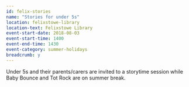 ```yaml
---
id: felix-stories
name: "Stories for under 5s"
location: felixstowe-library
location-text: Felixstowe Library
event-start-date: 2018-08-03
event-start-time: 1400
event-end-time: 1430
event-category: summer-holidays
breadcrumb: y
---
```


Under 5s and their parents/carers are invited to a storytime session while Baby Bounce and Tot Rock are on summer break.
